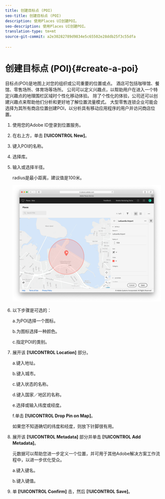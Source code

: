 ```yaml
---
title: 创建目标点 (POI)
seo-title: 创建目标点 (POI)
description: 使用Places UI创建POI。
seo-description: 使用Places UI创建POI。
translation-type: tm+mt
source-git-commit: a2e30282789d9834e5c65502e28ddb25f3c55dfa

---
```



# 创建目标点 (POI){#create-a-poi}

目标点\(POI\)是地图上对您的组织或公司重要的位置或点。 酒店可包括咖啡馆、餐馆、零售场所、体育场等场所。 公司可以定义兴趣点，以帮助用户在进入一个特定兴趣点的地理围栏区域时个性化移动体验。 除了个性化的体验，公司还可以创建兴趣点来帮助他们分析和更好地了解位置流量模式。 大型零售连锁企业可能会选择为其所有商店位置创建POI，以分析具有移动应用程序的用户并访问商店位置。

1. 使用您的Adobe ID登录到位置服务。
1. 在右上方，单击 **[!UICONTROL New]**。
1. 键入POI的名称。
1. 选择库。
1. 输入或选择半径。

   radius是最小距离，建议值是100米。

   ![定义POI](/help/assets/define_poi.png)

1. 以下步骤是可选的：

   a.为POI选择一个图标。

   b.为图标选择一种颜色。

   c.指定POI的类别。

1. 展开该 **[!UICONTROL Location]** 部分。

   a.键入地址。

   b.键入城市。

   c.键入状态的名称。

   d.键入国家／地区的名称。

   e.选择或输入纬度或经度。

   f.单击 **[!UICONTROL Drop Pin on Map]**。

   如果您不知道确切的纬度和经度，则放下针脚很有用。

1. 展开该 **[!UICONTROL Metadata]** 部分并单击 **[!UICONTROL Add Metadata]**。

   元数据可以帮助您进一步定义一个位置，并可用于其他Adobe解决方案工作流程中，以进一步优化受众。

   a.键入键名。

   b.键入键值。

1. 单 **[!UICONTROL Confirm]** 击，然后 **[!UICONTROL  Save]**。
